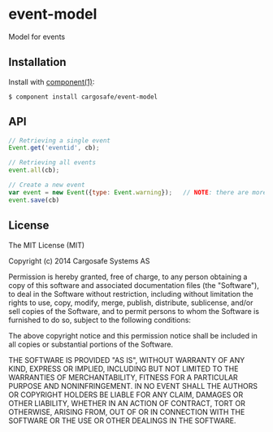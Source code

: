 
# event-model

  Model for events

## Installation

  Install with [component(1)](http://component.io):

    $ component install cargosafe/event-model

## API

```javascript
// Retrieving a single event
Event.get('eventid', cb);

// Retrieving all events
event.all(cb);

// Create a new event
var event = new Event({type: Event.warning});   // NOTE: there are more required fields
event.save(cb)
```

## License

  The MIT License (MIT)

  Copyright (c) 2014 Cargosafe Systems AS

  Permission is hereby granted, free of charge, to any person obtaining a copy
  of this software and associated documentation files (the "Software"), to deal
  in the Software without restriction, including without limitation the rights
  to use, copy, modify, merge, publish, distribute, sublicense, and/or sell
  copies of the Software, and to permit persons to whom the Software is
  furnished to do so, subject to the following conditions:

  The above copyright notice and this permission notice shall be included in
  all copies or substantial portions of the Software.

  THE SOFTWARE IS PROVIDED "AS IS", WITHOUT WARRANTY OF ANY KIND, EXPRESS OR
  IMPLIED, INCLUDING BUT NOT LIMITED TO THE WARRANTIES OF MERCHANTABILITY,
  FITNESS FOR A PARTICULAR PURPOSE AND NONINFRINGEMENT. IN NO EVENT SHALL THE
  AUTHORS OR COPYRIGHT HOLDERS BE LIABLE FOR ANY CLAIM, DAMAGES OR OTHER
  LIABILITY, WHETHER IN AN ACTION OF CONTRACT, TORT OR OTHERWISE, ARISING FROM,
  OUT OF OR IN CONNECTION WITH THE SOFTWARE OR THE USE OR OTHER DEALINGS IN
  THE SOFTWARE.

